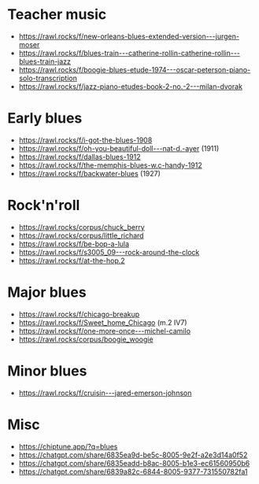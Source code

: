 # Teacher music

- https://rawl.rocks/f/new-orleans-blues-extended-version---jurgen-moser
- https://rawl.rocks/f/blues-train---catherine-rollin-catherine-rollin---blues-train-jazz
- https://rawl.rocks/f/boogie-blues-etude-1974---oscar-peterson-piano-solo-transcription
- https://rawl.rocks/f/jazz-piano-etudes-book-2-no.-2---milan-dvorak


# Early blues

- https://rawl.rocks/f/i-got-the-blues-1908
- https://rawl.rocks/f/oh-you-beautiful-doll---nat-d.-ayer (1911)
- https://rawl.rocks/f/dallas-blues-1912
- https://rawl.rocks/f/the-memphis-blues-w.c-handy-1912
- https://rawl.rocks/f/backwater-blues (1927)

# Rock'n'roll

- https://rawl.rocks/corpus/chuck_berry
- https://rawl.rocks/corpus/little_richard
- https://rawl.rocks/f/be-bop-a-lula
- https://rawl.rocks/f/s3005_09---rock-around-the-clock
- https://rawl.rocks/f/at-the-hop.2


# Major blues

- https://rawl.rocks/f/chicago-breakup
- https://rawl.rocks/f/Sweet_home_Chicago (m.2 IV7)
- https://rawl.rocks/f/one-more-once---michel-camilo
- https://rawl.rocks/corpus/boogie_woogie

# Minor blues

- https://rawl.rocks/f/cruisin---jared-emerson-johnson

# Misc

- https://chiptune.app/?q=blues
- https://chatgpt.com/share/6835ea9d-be5c-8005-9e2f-a2e3d14a0f52
- https://chatgpt.com/share/6835eadd-b8ac-8005-b1e3-ec61560950b6
- https://chatgpt.com/share/6839a82c-6844-8005-9377-731550782fa1
